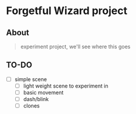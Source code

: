 # Forgetful Wizard project
## About
> experiment project, we'll see where this goes

## TO-DO
* [ ] simple scene
    * [ ] light weight scene to experiment in
    * [ ] basic movement
    * [ ] dash/blink
    * [ ] clones